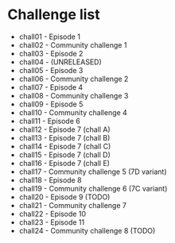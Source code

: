 # Challenge list

* chall01 - Episode 1
* chall02 - Community challenge 1
* chall03 - Episode 2
* chall04 - (UNRELEASED)
* chall05 - Episode 3
* chall06 - Community challenge 2
* chall07 - Episode 4
* chall08 - Community challenge 3
* chall09 - Episode 5
* chall10 - Community challenge 4
* chall11 - Episode 6
* chall12 - Episode 7 (chall A)
* chall13 - Episode 7 (chall B)
* chall14 - Episode 7 (chall C)
* chall15 - Episode 7 (chall D)
* chall16 - Episode 7 (chall E)
* chall17 - Community challenge 5 (7D variant)
* chall18 - Episode 8
* chall19 - Community challenge 6 (7C variant)
* chall20 - Episode 9 (TODO)
* chall21 - Community challenge 7
* chall22 - Episode 10
* chall23 - Episode 11
* chall24 - Community challenge 8 (TODO)


